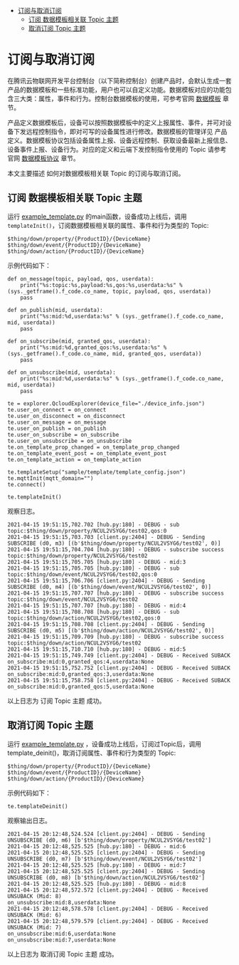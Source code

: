 * [订阅与取消订阅](#订阅与取消订阅)
  * [订阅 数据模板相关联 Topic 主题](#订阅-数据模板相关联-Topic-主题)
  * [取消订阅 Topic 主题](#取消订阅-Topic-主题)

# 订阅与取消订阅

在腾讯云物联网开发平台控制台（以下简称控制台）创建产品时，会默认生成一套产品的数据模板和一些标准功能，用户也可以自定义功能。数据模板对应的功能包含三大类：属性，事件和行为。控制台数据模板的使用，可参考官网 [数据模板](https://cloud.tencent.com/document/product/1081/44921) 章节。

产品定义数据模板后，设备可以按照数据模板中的定义上报属性、事件，并可对设备下发远程控制指令，即对可写的设备属性进行修改。数据模板的管理详见 产品定义。数据模板协议包括设备属性上报、设备远程控制、获取设备最新上报信息、设备事件上报、设备行为。对应的定义和云端下发控制指令使用的 Topic 请参考官网 [数据模板协议](https://cloud.tencent.com/document/product/1081/34916) 章节。

本文主要描述 如何对数据模板相关联 Topic 的订阅与取消订阅。

## 订阅 数据模板相关联 Topic 主题

运行 [example_template.py](../sample/template/example_template.py) 的main函数，设备成功上线后，调用`templateInit()`，订阅数据模板相关联的属性、事件和行为类型的 Topic:

```
$thing/down/property/{ProductID}/{DeviceName}
$thing/down/event/{ProductID}/{DeviceName}
$thing/down/action/{ProductID}/{DeviceName}
```
示例代码如下：

```
def on_message(topic, payload, qos, userdata):
    print("%s:topic:%s,payload:%s,qos:%s,userdata:%s" % (sys._getframe().f_code.co_name, topic, payload, qos, userdata))
    pass

def on_publish(mid, userdata):
    print("%s:mid:%d,userdata:%s" % (sys._getframe().f_code.co_name, mid, userdata))
    pass

def on_subscribe(mid, granted_qos, userdata):
    print("%s:mid:%d,granted_qos:%s,userdata:%s" % (sys._getframe().f_code.co_name, mid, granted_qos, userdata))
    pass

def on_unsubscribe(mid, userdata):
    print("%s:mid:%d,userdata:%s" % (sys._getframe().f_code.co_name, mid, userdata))
    pass

te = explorer.QcloudExplorer(device_file="./device_info.json")
te.user_on_connect = on_connect
te.user_on_disconnect = on_disconnect
te.user_on_message = on_message
te.user_on_publish = on_publish
te.user_on_subscribe = on_subscribe
te.user_on_unsubscribe = on_unsubscribe
te.on_template_prop_changed = on_template_prop_changed
te.on_template_event_post = on_template_event_post
te.on_template_action = on_template_action

te.templateSetup("sample/template/template_config.json")
te.mqttInit(mqtt_domain="")
te.connect()

te.templateInit()
```

观察日志。

```
2021-04-15 19:51:15,702.702 [hub.py:180] - DEBUG - sub topic:$thing/down/property/NCUL2VSYG6/test02,qos:0
2021-04-15 19:51:15,703.703 [client.py:2404] - DEBUG - Sending SUBSCRIBE (d0, m3) [(b'$thing/down/property/NCUL2VSYG6/test02', 0)]
2021-04-15 19:51:15,704.704 [hub.py:180] - DEBUG - subscribe success topic:$thing/down/property/NCUL2VSYG6/test02
2021-04-15 19:51:15,705.705 [hub.py:180] - DEBUG - mid:3
2021-04-15 19:51:15,705.705 [hub.py:180] - DEBUG - sub topic:$thing/down/event/NCUL2VSYG6/test02,qos:0
2021-04-15 19:51:15,706.706 [client.py:2404] - DEBUG - Sending SUBSCRIBE (d0, m4) [(b'$thing/down/event/NCUL2VSYG6/test02', 0)]
2021-04-15 19:51:15,707.707 [hub.py:180] - DEBUG - subscribe success topic:$thing/down/event/NCUL2VSYG6/test02
2021-04-15 19:51:15,707.707 [hub.py:180] - DEBUG - mid:4
2021-04-15 19:51:15,708.708 [hub.py:180] - DEBUG - sub topic:$thing/down/action/NCUL2VSYG6/test02,qos:0
2021-04-15 19:51:15,708.708 [client.py:2404] - DEBUG - Sending SUBSCRIBE (d0, m5) [(b'$thing/down/action/NCUL2VSYG6/test02', 0)]
2021-04-15 19:51:15,709.709 [hub.py:180] - DEBUG - subscribe success topic:$thing/down/action/NCUL2VSYG6/test02
2021-04-15 19:51:15,710.710 [hub.py:180] - DEBUG - mid:5
2021-04-15 19:51:15,749.749 [client.py:2404] - DEBUG - Received SUBACK
on_subscribe:mid:0,granted_qos:4,userdata:None
2021-04-15 19:51:15,752.752 [client.py:2404] - DEBUG - Received SUBACK
on_subscribe:mid:0,granted_qos:3,userdata:None
2021-04-15 19:51:15,758.758 [client.py:2404] - DEBUG - Received SUBACK
on_subscribe:mid:0,granted_qos:5,userdata:None

```
以上日志为 订阅 Topic 主题 成功。

## 取消订阅 Topic 主题

运行 [example_template.py](../sample/template/example_template.py) ，设备成功上线后，订阅过Topic后，调用template_deinit()，取消订阅属性、事件和行为类型的 Topic:

```
$thing/down/property/{ProductID}/{DeviceName}
$thing/down/event/{ProductID}/{DeviceName}
$thing/down/action/{ProductID}/{DeviceName}
```
示例代码如下：

```
te.templateDeinit()
```

观察输出日志。

```
2021-04-15 20:12:48,524.524 [client.py:2404] - DEBUG - Sending UNSUBSCRIBE (d0, m6) [b'$thing/down/property/NCUL2VSYG6/test02']
2021-04-15 20:12:48,525.525 [hub.py:180] - DEBUG - mid:6
2021-04-15 20:12:48,525.525 [client.py:2404] - DEBUG - Sending UNSUBSCRIBE (d0, m7) [b'$thing/down/event/NCUL2VSYG6/test02']
2021-04-15 20:12:48,525.525 [hub.py:180] - DEBUG - mid:7
2021-04-15 20:12:48,525.525 [client.py:2404] - DEBUG - Sending UNSUBSCRIBE (d0, m8) [b'$thing/down/action/NCUL2VSYG6/test02']
2021-04-15 20:12:48,525.525 [hub.py:180] - DEBUG - mid:8
2021-04-15 20:12:48,572.572 [client.py:2404] - DEBUG - Received UNSUBACK (Mid: 8)
on_unsubscribe:mid:8,userdata:None
2021-04-15 20:12:48,578.578 [client.py:2404] - DEBUG - Received UNSUBACK (Mid: 6)
2021-04-15 20:12:48,579.579 [client.py:2404] - DEBUG - Received UNSUBACK (Mid: 7)
on_unsubscribe:mid:6,userdata:None
on_unsubscribe:mid:7,userdata:None
```
以上日志为 取消订阅 Topic 主题 成功。
